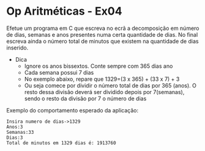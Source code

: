 # Op Aritméticas - Ex04
Efetue um programa em C que escreva no ecrã a decomposição em número de dias, semanas e anos presentes numa certa quantidade de dias. No final escreva ainda o número total de minutos que existem na quantidade de dias inserido.

- Dica
    - Ignore os anos bissextos. Conte sempre com 365 dias ano
    - Cada semana possui 7 dias
    - No exemplo abaixo, repare que 1329=(3 x 365) + (33 x 7) + 3
    - Ou seja comece por dividir o número total de dias por 365 (anos). O resto dessa divisão deverá ser dividido depois por 7(semanas), sendo o resto da divisão por 7 o número de dias
 


Exemplo do comportamento esperado da aplicação:
```text
Insira numero de dias->1329
Anos:3
Semanas:33
Dias:3
Total de minutos em 1329 dias é: 1913760

```